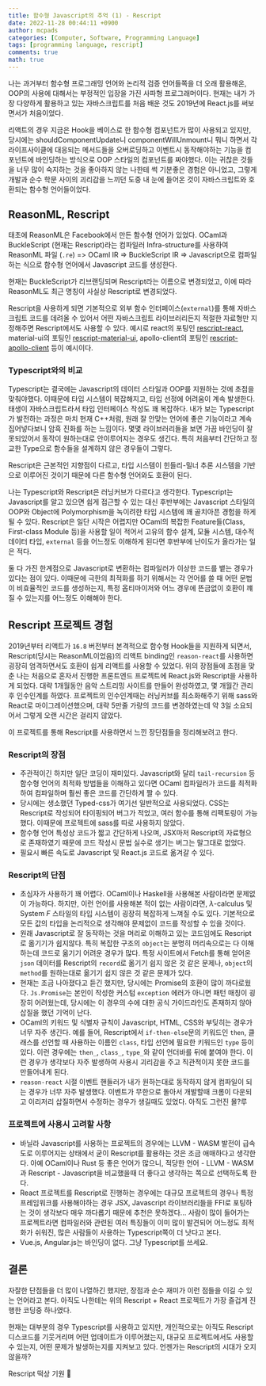 ```yaml
---
title: 함수형 Javascript의 추억 (1) - Rescript
date: 2022-11-28 00:44:11 +0900
author: mcpads
categories: [Computer, Software, Programming Language]
tags: [programming language, rescript]
comments: true
math: true
---
```


나는 과거부터 함수형 프로그래밍 언어와 논리적 검증 언어들쪽을 더 오래 활용해온, OOP의 사용에 대해서는 부정적인 입장을 가진 사파형 프로그래머이다. 현재는 내가 가장 다양하게 활용하고 있는 자바스크립트를 처음 배운 것도 2019년에 React.js를 써보면서가 처음이었다.

리액트의 경우 지금은 Hook을 베이스로 한 함수형 컴포넌트가 많이 사용되고 있지만, 당시에는 shouldComponentUpdate니 componentWillUnmount니 뭐니 하면서 각 라이프사이클에 대응되는 메서드들을 오버로딩하고 이벤트시 동작해야하는 기능을 컴포넌트에 바인딩하는 방식으로 OOP 스타일의 컴포넌트를 짜야했다. 이는 귀찮은 것들을 너무 많이 숙지하는 것을 좋아하지 않는 나한테 썩 기분좋은 경험은 아니었고, 그렇게 개발과 순수 학문 사이의 괴리감을 느끼던 도중 내 눈에 들어온 것이 자바스크립트와 호환되는 함수형 언어들이었다.

## ReasonML, Rescript

태초에 ReasonML은 Facebook에서 만든 함수형 언어가 있었다. OCaml과 BuckleScript (현재는 Rescript)라는 컴파일러 Infra-structure를 사용하여 ReasonML 파일 (`.re`) => OCaml IR => BuckleScript IR => Javascript으로 컴파일하는 식으로 함수형 언어에서 Javascript 코드를 생성한다.

현재는 BuckleScript가 리브랜딩되며 Rescript라는 이름으로 변경되었고, 이에 따라 ReasonML도 최근 명칭이 사실상 Rescript로 변경되었다.

Rescript을 사용하게 되면 기본적으로 외부 함수 인터페이스(`external`)를 통해 자바스크립트 코드를 데려올 수 있어서 어떤 자바스크립트 라이브러리든지 적절한 자료형만 지정해주면 Rescript에서도 사용할 수 있다. 예시로 react의 포팅인 [rescript-react](https://github.com/rescript-lang/rescript-react), material-ui의 포팅인 [rescript-material-ui](https://github.com/cca-io/rescript-material-ui), apollo-client의 포팅인 [rescript-apollo-client](https://github.com/jeddeloh/rescript-apollo-client) 등이 예시이다.

### Typescript와의 비교

Typescript는 결국에는 Javascript의 데이터 스타일과 OOP를 지원하는 것에 초점을 맞춰야했다. 이때문에 타입 시스템이 복잡해지고, 타입 선정에 어려움이 계속 발생한다. 태생이 자바스크립트라서 타입 인터페이스 작성도 꽤 복잡하다. 내가 보는 Typescript가 발전하는 과정은 마치 현재 C++처럼, 원래 잘 안맞는 언어에 좋은 기능이라고 계속 집어넣다보니 암흑 진화를 하는 느낌이다. 몇몇 라이브러리들을 보면 가끔 바인딩이 잘못되있어서 동작이 원하는대로 안이루어지는 경우도 생긴다. 특히 처음부터 간단하고 정교한 Type으로 함수들을 설계하지 않은 경우들이 그렇다.

Rescript은 근본적인 지향점이 다르고, 타입 시스템이 힌들리-밀너 추론 시스템을 기반으로 이루어진 것이기 때문에 다른 함수형 언어와도 호환이 된다.

나는 Typescript와 Rescript은 러닝커브가 다르다고 생각한다. Typescript는 Javascript를 알고 있으면 쉽게 접근할 수 있는 대신 후반부에는 Javascript 스타일의 OOP와 Object에 Polymorphism을 녹이려한 타입 시스템에 꽤 골치아픈 경험을 하게 될 수 있다. Rescript은 일단 시작은 어렵지만 OCaml의 복잡한 Feature들(Class, First-class Module 등)을 사용할 일이 적어서 고유의 함수 설계, 모듈 시스템, 대수적 데이터 타입, `external` 등을 어느정도 이해하게 된다면 후반부에 난이도가 올라가는 일은 적다.

둘 다 가진 한계점으로 Javascript로 변환하는 컴파일러가 이상한 코드를 뱉는 경우가 있다는 점이 있다. 이때문에 극한의 최적화를 하기 위해서는 각 언어를 쓸 때 어떤 문법이 비효율적인 코드를 생성하는지, 특정 옵티마이저와 어느 경우에 뜬금없이 호환이 꺠질 수 있는지를 어느정도 이해해야 한다.

## Rescript 프로젝트 경험

2019년부터 리액트가 `16.8` 버전부터 본격적으로 함수형 Hook들을 지원하게 되면서, Rescript(당시는 ReasonML이었음)의 리액트 binding인 `reason-react`를 사용하면 굉장히 엄격하면서도 호환이 쉽게 리액트를 사용할 수 있었다. 위의 장점들에 초점을 맞춘 나는 처음으로 혼자서 진행한 프론트엔드 프로젝트에 React.js와 Rescript을 사용하게 되었다. 대략 1개월동안 음악 스트리밍 사이트를 만들어 완성하였고, 몇 개월간 관리 후 인수인계를 하였다. 프로젝트의 인수인계때는 러닝커브를 최소화해주기 위해 sass와 React로 마이그레이션했으며, 대략 5만줄 가량의 코드를 변경하였는데 약 3일 소요되어서 그렇게 오랜 시간은 걸리지 않았다.

이 프로젝트를 통해 Rescript를 사용하면서 느낀 장단점들을 정리해보려고 한다.

### Rescript의 장점

- 주관적이긴 하지만 일단 코딩이 재미있다. Javascript와 달리 `tail-recursion` 등 함수형 언어의 최적화 방법들을 이해하고 있다면 OCaml 컴파일러가 코드를 최적화하여 컴파일하며 훨씬 좋은 코드를 간단하게 짤 수 있다.
- 당시에는 생소했던 Typed-css가 여기선 일반적으로 사용되었다. CSS는 Rescript로 작성되어 타이핑되어 버그가 적었고, 여러 함수를 통해 리팩토링이 가능했다. 이때문에 프로젝트에 sass를 따로 사용하지 않았다.
- 함수형 언어 특성상 코드가 짧고 간단하게 나오며, JSX마저 Rescript의 자료형으로 존재하였기 때문에 코드 작성시 문법 실수로 생기는 버그는 말그대로 없었다.
- 필요시 빠른 속도로 Javascript 및 React.js 코드로 옮겨갈 수 있다.

### Rescript의 단점

- 초심자가 사용하기 꽤 어렵다. OCaml이나 Haskell을 사용해본 사람이라면 문제없이 가능하다. 하지만, 이런 언어를 사용해본 적이 없는 사람이라면, $\lambda$-calculus 및 System $F$ 스타일의 타입 시스템이 굉장히 복잡하게 느껴질 수도 있다. 기본적으로 모든 값의 타입을 논리적으로 생각해야 문제없이 코드를 작성할 수 있을 것이다.
- 원래 Javascript로 잘 동작하는 것을 머리로 이해하고 있는 코드임에도 Rescript로 옮기기가 쉽지않다. 특히 복잡한 구조의 `object`는 분명히 머리속으로는 다 이해하는데 코드로 옮기기 어려운 경우가 많다. 특정 사이트에서 Fetch를 통해 얻어온 `json` 데이터를 Rescript의 `record`로 옮기기 쉽지 않은 것 같은 문제나, `object`의 `method`를 원하는대로 옮기기 쉽지 않은 것 같은 문제가 있다.
- 현재는 조금 나아졌다고 듣긴 했지만, 당시에는 Promise의 호환이 많이 까다로웠다. `Js.Promise`는 본인이 작성한 커스텀 `exception` 에러가 아니면 패턴 매칭이 굉장히 어려웠는데, 당시에는 이 경우의 수에 대한 공식 가이드라인도 존재하지 않아 삽질을 했던 기억이 난다.
- OCaml의 키워드 및 식별자 규칙이 Javascript, HTML, CSS와 부딪히는 경우가 너무 자주 생긴다. 예를 들어, Rescript에서 `if-then-else`문의 키워드인 `then`, 클래스를 선언할 때 사용하는 이름인 `class`, 타입 선언에 필요한 키워드인 `type` 등이 있다. 이런 경우에는 `then_`, `class_`, `type_`와 같이 언더바를 뒤에 붙여야 한다. 이런 경우가 생각보다 자주 발생하여 사용시 괴리감을 주고 직관적이지 못한 코드를 만들어내게 된다.
- `reason-react` 시절 이벤트 핸들러가 내가 원하는대로 동작하지 않게 컴파일이 되는 경우가 너무 자주 발생했다. 이벤트가 무한으로 돌아서 개발할때 크롬이 다운되고 이리저리 삽질하면서 수정하는 경우가 생길때도 있었다. 아직도 그런진 몰?루

### 프로젝트에 사용시 고려할 사항

- 바닐라 Javascript를 사용하는 프로젝트의 경우에는 LLVM - WASM 발전이 급속도로 이루어지는 상태에서 굳이 Rescript를 활용하는 것은 조금 애매하다고 생각한다. 아예 OCaml이나 Rust 등 좋은 언어가 많으니, 적당한 언어 - LLVM - WASM과 Rescript - Javascript을 비교했을때 더 좋다고 생각하는 쪽으로 선택하도록 한다.
- React 프로젝트를 Rescript로 진행하는 경우에는 대규모 프로젝트의 경우나 특정 프레임워크를 사용해야하는 경우 JSX, Javascript 라이브러리들을 FFI로 포팅하는 것이 생각보다 매우 까다롭기 때문에 추천은 못하겠다... 사람이 많이 들어가는 프로젝트라면 컴파일러와 관련된 여러 특징들이 이미 많이 발견되어 어느정도 최적화가 쉬워진, 많은 사람들이 사용하는 Typescript쪽이 더 낫다고 본다.
- Vue.js, Angular.js는 바인딩이 없다. 그냥 Typescript를 쓰세요.

## 결론

자잘한 단점들을 더 많이 나열하긴 했지만, 장점과 순수 재미가 이런 점들을 이길 수 있는 언어라고 본다. 아직도 나한테는 위의 Rescript + React 프로젝트가 가장 즐겁게 진행한 코딩중 하나였다.

현재는 대부분의 경우 Typescript를 사용하고 있지만, 개인적으로는 아직도 Rescript 디스코드를 기웃거리며 어떤 업데이트가 이루어졌는지, 대규모 프로젝트에서도 사용할 수 있는지, 어떤 문제가 발생하는지를 지켜보고 있다. 언젠가는 Rescript의 시대가 오지 않을까?

Rescript 떡상 기원 🙏
